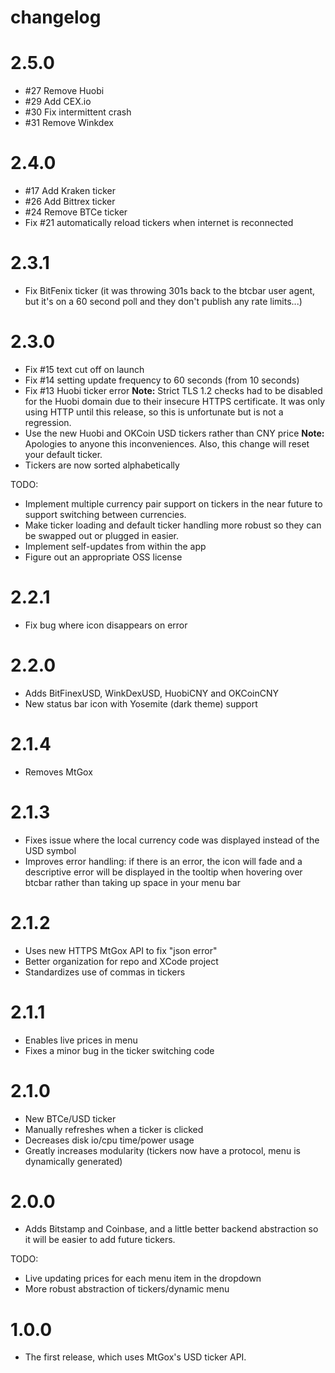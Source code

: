 # changelog

# 2.5.0

* #27 Remove Huobi
* #29 Add CEX.io
* #30 Fix intermittent crash
* #31 Remove Winkdex

# 2.4.0

* #17 Add Kraken ticker
* #26 Add Bittrex ticker
* #24 Remove BTCe ticker
* Fix #21 automatically reload tickers when internet is reconnected

# 2.3.1

* Fix BitFenix ticker (it was throwing 301s back to the btcbar user agent, but it's on a 60 second poll and they don't publish any rate limits...)

# 2.3.0

* Fix #15 text cut off on launch
* Fix #14 setting update frequency to 60 seconds (from 10 seconds)
* Fix #13 Huobi ticker error **Note:** Strict TLS 1.2 checks had to be disabled for the Huobi domain due to their insecure HTTPS certificate. It was only using HTTP until this release, so this is unfortunate but is not a regression.
* Use the new Huobi and OKCoin USD tickers rather than CNY price **Note:** Apologies to anyone this inconveniences. Also, this change will reset your default ticker.
* Tickers are now sorted alphabetically

TODO:

* Implement multiple currency pair support on tickers in the near future to support switching between currencies.
* Make ticker loading and default ticker handling more robust so they can be swapped out or plugged in easier.
* Implement self-updates from within the app
* Figure out an appropriate OSS license

# 2.2.1

* Fix bug where icon disappears on error

# 2.2.0

* Adds BitFinexUSD, WinkDexUSD, HuobiCNY and OKCoinCNY
* New status bar icon with Yosemite (dark theme) support

# 2.1.4

* Removes MtGox

# 2.1.3

* Fixes issue where the local currency code was displayed instead of the USD symbol
* Improves error handling: if there is an error, the icon will fade and a descriptive error will be displayed in the tooltip when hovering over btcbar rather than taking up space in your menu bar

# 2.1.2

* Uses new HTTPS MtGox API to fix "json error"
* Better organization for repo and XCode project
* Standardizes use of commas in tickers

# 2.1.1

* Enables live prices in menu
* Fixes a minor bug in the ticker switching code

# 2.1.0

* New BTCe/USD ticker
* Manually refreshes when a ticker is clicked
* Decreases disk io/cpu time/power usage
* Greatly increases modularity (tickers now have a protocol, menu is dynamically generated)

# 2.0.0

* Adds Bitstamp and Coinbase, and a little better backend abstraction so it will be easier to add future tickers.

TODO:

* Live updating prices for each menu item in the dropdown
* More robust abstraction of tickers/dynamic menu

# 1.0.0

* The first release, which uses MtGox's USD ticker API.
